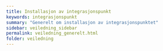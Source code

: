 ```yaml
---
title: Installasjon av integrasjonspunkt
keywords: integrasjonspunkt
summary: "Generelt om installasjon av integrasjonspunktet"
sidebar: veiledning_sidebar
permalink: veiledning_generelt.html
folder: veiledning
---
```


